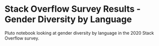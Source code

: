 # Stack Overflow Survey Results - Gender Diversity by Language

Pluto notebook looking at gender diversity by language in the 2020 Stack Overflow survey.
